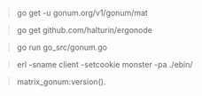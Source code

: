 
> go get -u gonum.org/v1/gonum/mat


> go get github.com/halturin/ergonode

> go run go_src/gonum.go

> erl -sname client -setcookie monster -pa ./ebin/

> matrix_gonum:version().


